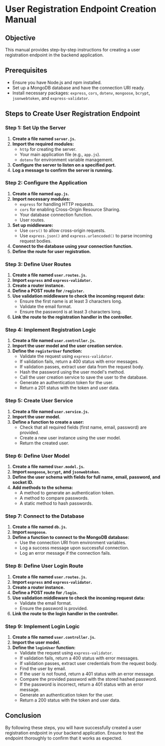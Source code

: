 # User Registration Endpoint Creation Manual

## Objective
This manual provides step-by-step instructions for creating a user registration endpoint in the backend application.

## Prerequisites
- Ensure you have Node.js and npm installed.
- Set up a MongoDB database and have the connection URI ready.
- Install necessary packages: `express`, `cors`, `dotenv`, `mongoose`, `bcrypt`, `jsonwebtoken`, and `express-validator`.

## Steps to Create User Registration Endpoint

### Step 1: Set Up the Server
1. **Create a file named `server.js`.**
2. **Import the required modules:**
   - `http` for creating the server.
   - Your main application file (e.g., `app.js`).
   - `dotenv` for environment variable management.
3. **Configure the server to listen on a specified port.**
4. **Log a message to confirm the server is running.**

### Step 2: Configure the Application
1. **Create a file named `app.js`.**
2. **Import necessary modules:**
   - `express` for handling HTTP requests.
   - `cors` for enabling Cross-Origin Resource Sharing.
   - Your database connection function.
   - User routes.
3. **Set up middleware:**
   - Use `cors()` to allow cross-origin requests.
   - Use `express.json()` and `express.urlencoded()` to parse incoming request bodies.
4. **Connect to the database using your connection function.**
5. **Define the route for user registration.**

### Step 3: Define User Routes
1. **Create a file named `user.routes.js`.**
2. **Import `express` and `express-validator`.**
3. **Create a router instance.**
4. **Define a POST route for `/register`.**
5. **Use validation middleware to check the incoming request data:**
   - Ensure the first name is at least 3 characters long.
   - Validate the email format.
   - Ensure the password is at least 3 characters long.
6. **Link the route to the registration handler in the controller.**

### Step 4: Implement Registration Logic
1. **Create a file named `user.controller.js`.**
2. **Import the user model and the user creation service.**
3. **Define the `registerUser` function:**
   - Validate the request using `express-validator`.
   - If validation fails, return a 400 status with error messages.
   - If validation passes, extract user data from the request body.
   - Hash the password using the user model's method.
   - Call the user creation service to save the user to the database.
   - Generate an authentication token for the user.
   - Return a 201 status with the token and user data.

### Step 5: Create User Service
1. **Create a file named `user.service.js`.**
2. **Import the user model.**
3. **Define a function to create a user:**
   - Check that all required fields (first name, email, password) are provided.
   - Create a new user instance using the user model.
   - Return the created user.

### Step 6: Define User Model
1. **Create a file named `User.model.js`.**
2. **Import `mongoose`, `bcrypt`, and `jsonwebtoken`.**
3. **Define the user schema with fields for full name, email, password, and socket ID.**
4. **Add methods to the schema:**
   - A method to generate an authentication token.
   - A method to compare passwords.
   - A static method to hash passwords.

### Step 7: Connect to the Database
1. **Create a file named `db.js`.**
2. **Import `mongoose`.**
3. **Define a function to connect to the MongoDB database:**
   - Use the connection URI from environment variables.
   - Log a success message upon successful connection.
   - Log an error message if the connection fails.

### Step 8: Define User Login Route
1. **Create a file named `user.routes.js`.**
2. **Import `express` and `express-validator`.**
3. **Create a router instance.**
4. **Define a POST route for `/login`.**
5. **Use validation middleware to check the incoming request data:**
   - Validate the email format.
   - Ensure the password is provided.
6. **Link the route to the login handler in the controller.**

### Step 9: Implement Login Logic
1. **Create a file named `user.controller.js`.**
2. **Import the user model.**
3. **Define the `loginUser` function:**
   - Validate the request using `express-validator`.
   - If validation fails, return a 400 status with error messages.
   - If validation passes, extract user credentials from the request body.
   - Find the user by email.
   - If the user is not found, return a 401 status with an error message.
   - Compare the provided password with the stored hashed password.
   - If the password is incorrect, return a 401 status with an error message.
   - Generate an authentication token for the user.
   - Return a 200 status with the token and user data.

## Conclusion
By following these steps, you will have successfully created a user registration endpoint in your backend application. Ensure to test the endpoint thoroughly to confirm that it works as expected.